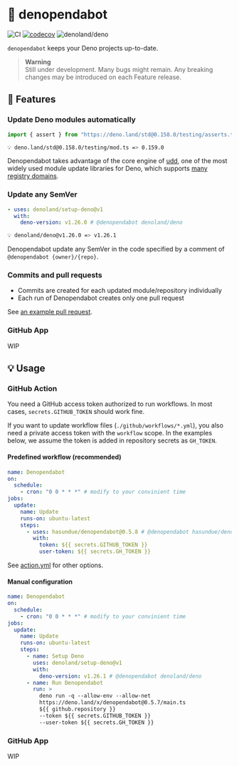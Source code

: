 # :robot: denopendabot

<!-- deno-fmt-ignore-start -->

![CI](https://github.com/hasundue/denopendabot/actions/workflows/ci.yml/badge.svg)
[![codecov](https://codecov.io/gh/hasundue/denopendabot/branch/main/graph/badge.svg)](https://codecov.io/gh/hasundue/denopendabot)
![denoland/deno](https://img.shields.io/badge/Deno-v1.26.1-informational?logo=deno) <!-- @denopendabot denoland/deno -->

<!-- deno-fmt-ignore-end -->

`denopendabot` keeps your Deno projects up-to-date.

> **Warning**\
> Still under development. Many bugs might remain. Any breaking changes may be
> introduced on each Feature release.

## :rocket: Features

### Update Deno modules automatically

<!-- denopendabot-ignore-start -->

```typescript
import { assert } from "https://deno.land/std@0.158.0/testing/asserts.ts";
```

```sh
💡 deno.land/std@0.158.0/testing/mod.ts => 0.159.0
```

Denopendabot takes advantage of the core engine of
[udd](https://github.com/hayd/deno-udd), one of the most widely used module
update libraries for Deno, which supports
[many registry domains](https://github.com/hayd/deno-udd#supported-domains).

### Update any SemVer

```yaml
- uses: denoland/setup-deno@v1
  with:
    deno-version: v1.26.0 # @denopendabot denoland/deno
```

```sh
💡 denoland/deno@v1.26.0 => v1.26.1
```

<!-- denopendabot-ignore-end -->

Denopendabot update any SemVer in the code specified by a comment of
`@denopendabot {owner}/{repo}`.

### Commits and pull requests

- Commits are created for each updated module/repository individually
- Each run of Denopendabot creates only one pull request

See
[an example pull request](https://github.com/hasundue/denomantic-release/pull/4/commits).

### GitHub App

WIP

## :bulb: Usage

### GitHub Action

You need a GitHub access token authorized to run workflows. In most cases,
`secrets.GITHUB_TOKEN` should work fine.

If you want to update workflow files (`./github/workflows/*.yml`), you also need
a private access token with the `workflow` scope. In the examples below, we
assume the token is added in repository secrets as `GH_TOKEN`.

#### Predefined workflow (recommended)

```yaml
name: Denopendabot
on:
  schedule:
    - cron: "0 0 * * *" # modify to your convinient time
jobs:
  update:
    name: Update
    runs-on: ubuntu-latest
    steps:
      - uses: hasundue/denopendabot@0.5.8 # @denopendabot hasundue/denopendabot
        with:
          token: ${{ secrets.GITHUB_TOKEN }}
          user-token: ${{ secrets.GH_TOKEN }}
```

See [action.yml](./action.yml) for other options.

#### Manual configuration

```yaml
name: Denopendabot
on:
  schedule:
    - cron: "0 0 * * *" # modify to your convinient time
jobs:
  update:
    name: Update
    runs-on: ubuntu-latest
    steps:
      - name: Setup Deno
        uses: denoland/setup-deno@v1
        with:
          deno-version: v1.26.1 # @denopendabot denoland/deno
      - name: Run Denopendabot
        run: >
          deno run -q --allow-env --allow-net
          https://deno.land/x/denopendabot@0.5.7/main.ts
          ${{ github.repository }}
          --token ${{ secrets.GITHUB_TOKEN }}
          --user-token ${{ secrets.GH_TOKEN }}
```

### GitHub App

WIP
